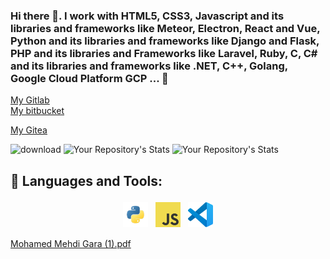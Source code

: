 ### Hi there 👋. I work with HTML5, CSS3, Javascript and its libraries and frameworks like Meteor, Electron, React and Vue, Python and its libraries and frameworks like Django and Flask, PHP and its libraries and Frameworks like Laravel, Ruby, C, C# and its libraries and frameworks like .NET, C++, Golang, Google Cloud Platform GCP ... 👋

<!--
**mohamedmehdigara/mohamedmehdigara** is a ✨ _special_ ✨ repository because its `README.md` (this file) appears on your GitHub profile.

Here are some ideas to get you started:

- 🔭 I’m currently working on ...
- 🌱 I’m currently learning ...
- 👯 I’m looking to collaborate on ...
- 🤔 I’m looking for help with ...
- 💬 Ask me about ...
- 📫 How to reach me: ...
- 😄 Pronouns: ...
- ⚡ Fun fact: ...
-->
<a href="https://gitlab.com/mohamedmehdigara">My Gitlab</a><br>
<a href="https://bitbucket.org/Mohamed-Mehdi-Gara/">My bitbucket</a>

<a href="https://try.gitea.io/mohamedmehdigara">My Gitea</a>

![download](https://user-images.githubusercontent.com/47916299/148038951-0f25adc0-2f48-491d-a696-fa4e045b48c0.png)
![Your Repository's Stats](https://github-readme-stats.vercel.app/api/top-langs/?username=mohamedmehdigara&show_icons=true&locale=en&layout=compact)
![Your Repository's Stats](https://github-readme-stats.vercel.app/api?username=mohamedmehdigara&show_icons=true)


## 🧰 Languages and Tools:
<p align="center">
<img src="https://raw.githubusercontent.com/github/explore/80688e429a7d4ef2fca1e82350fe8e3517d3494d/topics/python/python.png" alt="Python" height="40" style="vertical-align:top; margin:4px">
<img src="https://raw.githubusercontent.com/github/explore/80688e429a7d4ef2fca1e82350fe8e3517d3494d/topics/javascript/javascript.png" alt="Javascript" height="40" style="vertical-align:top; margin:4px">
<img src="https://raw.githubusercontent.com/github/explore/80688e429a7d4ef2fca1e82350fe8e3517d3494d/topics/visual-studio-code/visual-studio-code.png" alt="VS Code" height="40" style="vertical-align:top; margin:4px">
</p>



[Mohamed Mehdi Gara (1).pdf](https://github.com/mohamedmehdigara/mohamedmehdigara/files/8221543/Mohamed.Mehdi.Gara.1.pdf)



